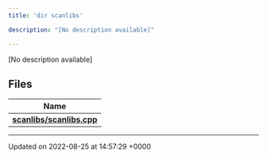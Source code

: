```yaml
---
title: 'dir scanlibs'

description: "[No description available]"

---
```







[No description available]

## Files

| Name           |
| -------------- |
| **[scanlibs/scanlibs.cpp](/documentation/code/files/scanlibs_8cpp/#file-scanlibscpp)**  |






-------------------------------

Updated on 2022-08-25 at 14:57:29 +0000
